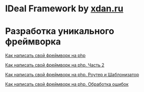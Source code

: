 IDeal Framework by [xdan.ru][doc]
=====
Разработка уникального фреймворка
=====

[Как написать свой фреймворк на php][doc1]

[Как написать свой фреймворк на php. Часть 2][doc2]

[Как написать свой фреймворк на php. Роутер и Шаблонизатор][doc3]

[Как написать свой фреймворк на php. Обработка ошибок][doc4]


[doc]: http://xdan.ru
[doc1]: http://xdan.ru/how-to-create-framework-on-php.html
[doc2]: http://xdan.ru/kak-napisat-svoj-frejmvork-na-php-chast-2.html
[doc3]: http://xdan.ru/kak-napisat-svoj-frejmvork-na-php-chast-3.html
[doc4]: http://xdan.ru/kak-napisat-svoj-frejmvork-na-php-obrabotka-oshibok.html
